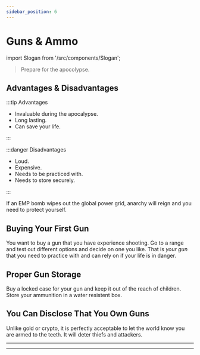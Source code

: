 ```yaml
---
sidebar_position: 6
---
```


# Guns & Ammo

import Slogan from '/src/components/Slogan';

>Prepare for the apocolypse.

## Advantages & Disadvantages

:::tip Advantages

- Invaluable during the apocalypse.
- Long lasting.
- Can save your life.

:::

:::danger Disadvantages

- Loud.
- Expensive.
- Needs to be practiced with.
- Needs to store securely.

:::

If an EMP bomb wipes out the global power grid, anarchy will reign and you need to protect yourself.

## Buying Your First Gun

You want to buy a gun that you have experience shooting. Go to a range and test out different options and decide on one you like. That is *your gun* that you need to practice with and can rely on if your life is in danger.

## Proper Gun Storage

Buy a locked case for your gun and keep it out of the reach of children. Store your ammunition in a water resistent box.

## You Can Disclose That You Own Guns

Unlike gold or crypto, it is perfectly acceptable to let the world know you are armed to the teeth. It will deter thiefs and attackers.

---
<Slogan/>

---